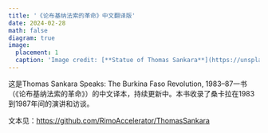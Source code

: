 ```yaml
---
title: '《论布基纳法索的革命》中文翻译版'
date: 2024-02-28
math: false
diagram: true
image:
  placement: 1
  caption: 'Image credit: [**Statue of Thomas Sankara**](https://unsplash.com/photos/OGZtQF8iC0g)'
---
```

这是Thomas Sankara Speaks: The Burkina Faso Revolution, 1983–87一书（《论布基纳法索的革命》）的中文译本，持续更新中。本书收录了桑卡拉在1983到1987年间的演讲和访谈。

文本见：<https://github.com/RimoAccelerator/ThomasSankara>

